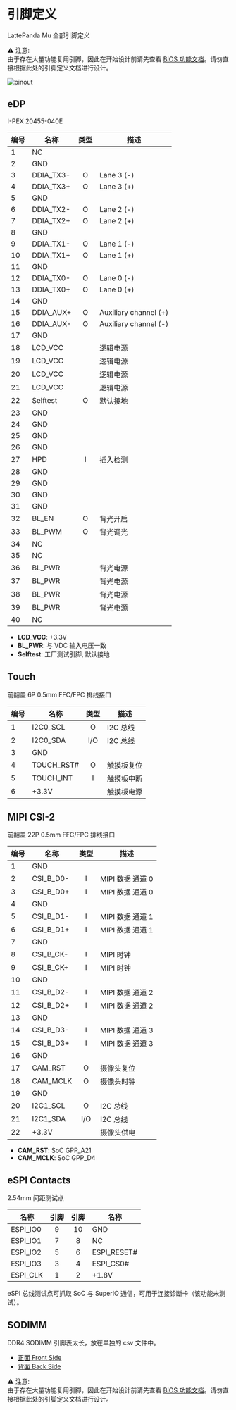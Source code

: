 # 引脚定义

LattePanda Mu 全部引脚定义

⚠️ 注意:  
由于存在大量功能复用引脚，因此在开始设计前请先查看 [BIOS 功能文档](../../Softwares/BIOS/README.md)。请勿直接根据此处的引脚定义文档进行设计。

![pinout](./pinout.jpg)

## eDP

I-PEX 20455-040E

| 编号 | 名称      | 类型 | 描述              |
|--------|-----------|:----:|--------------------------|
| 1      | NC        |      |                          |
| 2      | GND       |      |                          |
| 3      | DDIA_TX3- | O    | Lane 3 (-)               |
| 4      | DDIA_TX3+ | O    | Lane 3 (+)               |
| 5      | GND       |      |                          |
| 6      | DDIA_TX2- | O    | Lane 2 (-)               |
| 7      | DDIA_TX2+ | O    | Lane 2 (+)               |
| 8      | GND       |      |                          |
| 9      | DDIA_TX1- | O    | Lane 1 (-)               |
| 10     | DDIA_TX1+ | O    | Lane 1 (+)               |
| 11     | GND       |      |                          |
| 12     | DDIA_TX0- | O    | Lane 0 (-)               |
| 13     | DDIA_TX0+ | O    | Lane 0 (+)               |
| 14     | GND       |      |                          |
| 15     | DDIA_AUX+ | O    | Auxiliary channel (+)    |
| 16     | DDIA_AUX- | O    | Auxiliary channel (-)    |
| 17     | GND       |      |                          |
| 18     | LCD_VCC   |      | 逻辑电源       |
| 19     | LCD_VCC   |      | 逻辑电源       |
| 20     | LCD_VCC   |      | 逻辑电源       |
| 21     | LCD_VCC   |      | 逻辑电源       |
| 22     | Selftest  | O    | 默认接地        |
| 23     | GND       |      |                          |
| 24     | GND       |      |                          |
| 25     | GND       |      |                          |
| 26     | GND       |      |                          |
| 27     | HPD       | I    | 插入检测           |
| 28     | GND       |      |                          |
| 29     | GND       |      |                          |
| 30     | GND       |      |                          |
| 31     | GND       |      |                          |
| 32     | BL_EN     | O    | 背光开启         |
| 33     | BL_PWM    | O    | 背光调光    |
| 34     | NC        |      |                          |
| 35     | NC        |      |                          |
| 36     | BL_PWR    |      | 背光电源 |
| 37     | BL_PWR    |      | 背光电源 |
| 38     | BL_PWR    |      | 背光电源 |
| 39     | BL_PWR    |      | 背光电源 |
| 40     | NC        |      |                          |

- **LCD_VCC**: +3.3V
- **BL_PWR**: 与 VDC 输入电压一致
- **Selftest**: 工厂测试引脚, 默认接地

## Touch

前翻盖 6P 0.5mm FFC/FPC 排线接口

| 编号 | 名称       | 类型 | 描述           |
|--------|------------|:----:|-----------------------|
| 1      | I2C0_SCL   | O    | I2C 总线              |
| 2      | I2C0_SDA   | I/O  | I2C 总线              |
| 3      | GND        |      |                       |
| 4      | TOUCH_RST# | O    | 触摸板复位            |
| 5      | TOUCH_INT  | I    | 触摸板中断            |
| 6      | +3.3V      |      | 触摸板电源            |

## MIPI CSI-2

前翻盖 22P 0.5mm FFC/FPC 排线接口

| 编号 | 名称      | 类型 | 描述       |
|--------|-----------|:----:|-------------------|
| 1      | GND       |      |                   |
| 2      | CSI_B_D0- | I    | MIPI 数据 通道 0  |
| 3      | CSI_B_D0+ | I    | MIPI 数据 通道 0  |
| 4      | GND       |      |                   |
| 5      | CSI_B_D1- | I    | MIPI 数据 通道 1  |
| 6      | CSI_B_D1+ | I    | MIPI 数据 通道 1  |
| 7      | GND       |      |                   |
| 8      | CSI_B_CK- | I    | MIPI 时钟        |
| 9      | CSI_B_CK+ | I    | MIPI 时钟        |
| 10     | GND       |      |                   |
| 11     | CSI_B_D2- | I    | MIPI 数据 通道 2  |
| 12     | CSI_B_D2+ | I    | MIPI 数据 通道 2  |
| 13     | GND       |      |                   |
| 14     | CSI_B_D3- | I    | MIPI 数据 通道 3  |
| 15     | CSI_B_D3+ | I    | MIPI 数据 通道 3  |
| 16     | GND       |      |                   |
| 17     | CAM_RST   | O    | 摄像头复位      |
| 18     | CAM_MCLK  | O    | 摄像头时钟 |
| 19     | GND       |      |                   |
| 20     | I2C1_SCL  | O    | I2C 总线           |
| 21     | I2C1_SDA  | I/O  | I2C 总线           |
| 22     | +3.3V     |      | 摄像头供电      |

- **CAM_RST**: SoC GPP_A21
- **CAM_MCLK**: SoC GPP_D4

## eSPI Contacts

2.54mm 间距测试点

| 名称     | 引脚 | 引脚 | 名称        |
|----------|:---:|:---:|-------------|
| ESPI_IO0 | 9   | 10  | GND         |
| ESPI_IO1 | 7   | 8   | NC          |
| ESPI_IO2 | 5   | 6   | ESPI_RESET# |
| ESPI_IO3 | 3   | 4   | ESPI_CS0#   |
| ESPI_CLK | 1   | 2   | +1.8V       |

eSPI 总线测试点可抓取 SoC 与 SuperIO 通信，可用于连接诊断卡（该功能未测试）。

## SODIMM

DDR4 SODIMM 引脚表太长，放在单独的 csv 文件中。

- [正面 Front Side](./front.csv)
- [背面 Back Side](./back.csv)

⚠️ 注意:  
由于存在大量功能复用引脚，因此在开始设计前请先查看 [BIOS 功能文档](../../Softwares/BIOS/README.md)。请勿直接根据此处的引脚定义文档进行设计。

